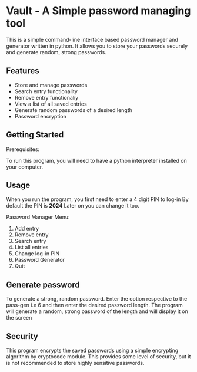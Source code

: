 # Vault - A Simple password managing tool 

  This is a simple command-line interface based password manager and generator written in python.
  It allows you to store your passwords securely and generate random, strong passwords.

## Features
- Store and manage passwords
- Search entry functionality
- Remove entry functionaliy
- View a list of all saved entries
- Generate random passwords of a desired length
- Password encryption 
## Getting Started
  
  Prerequisites:

  To run this program, you will need to have a python interpreter installed on your computer.

## Usage
When you run the program, you first need to enter a 4 digit PIN to log-in
By default the PIN is **2024**
Later on you can change it too.

Password Manager Menu:
 1. Add entry
 2. Remove entry
 3. Search entry
 4. List all entries
 5. Change log-in PIN
 6. Password Generator
 7. Quit

## Generate password
 To generate a strong, random password. Enter the option respective to the pass-gen i.e 6 and then enter the desired password length. The program will generate a random, strong password of the length and will display it on the screen 

## Security
This program encrypts the saved passwords using a simple encrypting algorithm by cryptocode module. This provides some level of security, but it is not recommended to store highly sensitive passwords.
